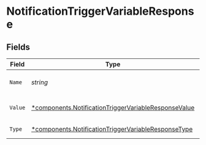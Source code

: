 # NotificationTriggerVariableResponse


## Fields

| Field                                                                                                                       | Type                                                                                                                        | Required                                                                                                                    | Description                                                                                                                 |
| --------------------------------------------------------------------------------------------------------------------------- | --------------------------------------------------------------------------------------------------------------------------- | --------------------------------------------------------------------------------------------------------------------------- | --------------------------------------------------------------------------------------------------------------------------- |
| `Name`                                                                                                                      | *string*                                                                                                                    | :heavy_check_mark:                                                                                                          | The name of the variable                                                                                                    |
| `Value`                                                                                                                     | [*components.NotificationTriggerVariableResponseValue](../../models/components/notificationtriggervariableresponsevalue.md) | :heavy_minus_sign:                                                                                                          | The value of the variable                                                                                                   |
| `Type`                                                                                                                      | [*components.NotificationTriggerVariableResponseType](../../models/components/notificationtriggervariableresponsetype.md)   | :heavy_minus_sign:                                                                                                          | The type of the variable                                                                                                    |